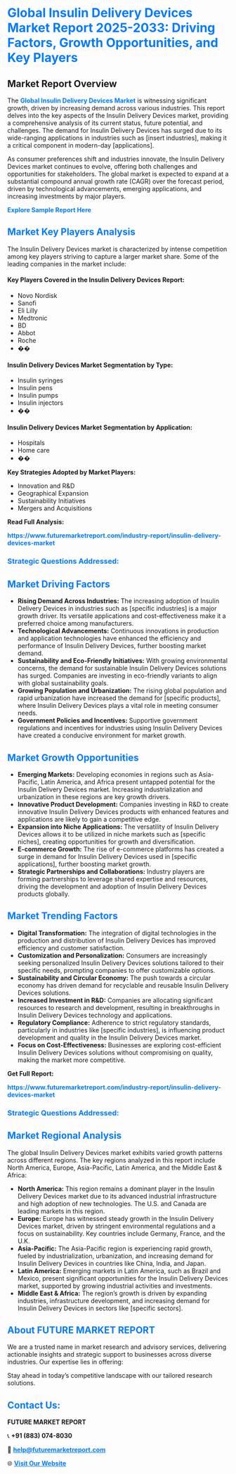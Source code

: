 <h1 style="color: #007BFF;">Global Insulin Delivery Devices Market Report 2025-2033: Driving Factors, Growth Opportunities, and Key Players</h1>

<section id="overview">
<h2>Market Report Overview</h2>
<p>The <a href="https://www.futuremarketreport.com/industry-report/insulin-delivery-devices-market" style="color: #007BFF; text-decoration: none;"><strong>Global Insulin Delivery Devices Market</strong></a> is witnessing significant growth, driven by increasing demand across various industries. This report delves into the key aspects of the Insulin Delivery Devices market, providing a comprehensive analysis of its current status, future potential, and challenges. The demand for Insulin Delivery Devices has surged due to its wide-ranging applications in industries such as [insert industries], making it a critical component in modern-day [applications].</p>
<p>As consumer preferences shift and industries innovate, the Insulin Delivery Devices market continues to evolve, offering both challenges and opportunities for stakeholders. The global market is expected to expand at a substantial compound annual growth rate (CAGR) over the forecast period, driven by technological advancements, emerging applications, and increasing investments by major players.</p>
</section>

<section id="overview">
<p><a href="https://www.futuremarketreport.com/request-sample/reportId=108020" style="color: #007BFF; text-decoration: none;"><strong>Explore Sample Report Here</strong></a></p>
</section>

<section id="key-players">
<h2 style="color: #007BFF;">Market Key Players Analysis</h2>
<p>The Insulin Delivery Devices market is characterized by intense competition among key players striving to capture a larger market share. Some of the leading companies in the market include:</p>
<h4>Key Players Covered in the Insulin Delivery Devices Report:</h4>
<ul><li>Novo Nordisk</li><li>Sanofi</li><li>Eli Lilly</li><li>Medtronic</li><li>BD</li><li>Abbot</li><li>Roche</li><li>��</li></ul>
<h4>Insulin Delivery Devices Market Segmentation by Type:</h4>
<ul><li>Insulin syringes</li><li>Insulin pens</li><li>Insulin pumps</li><li>Insulin injectors</li><li>��</li></ul>

<h4>Insulin Delivery Devices Market Segmentation by Application:</h4>
<ul><li>Hospitals</li><li>Home care</li><li>��</li></ul>
<p><strong>Key Strategies Adopted by Market Players:</strong></p>
<ul>
<li>Innovation and R&D</li>
<li>Geographical Expansion</li>
<li>Sustainability Initiatives</li>
<li>Mergers and Acquisitions</li>
</ul>
</section>

<section>
<p><strong>Read Full Analysis: </strong></p><a href="https://www.futuremarketreport.com/industry-report/insulin-delivery-devices-market" style="color: #007BFF; text-decoration: none;"><strong>https://www.futuremarketreport.com/industry-report/insulin-delivery-devices-market</strong></a>
<h3 style="color: #007BFF;">Strategic Questions Addressed:</h3>
</section>

<section id="driving-factors">
<h2 style="color: #007BFF;">Market Driving Factors</h2>
<ul>
<li><strong>Rising Demand Across Industries:</strong> The increasing adoption of Insulin Delivery Devices in industries such as [specific industries] is a major growth driver. Its versatile applications and cost-effectiveness make it a preferred choice among manufacturers.</li>
<li><strong>Technological Advancements:</strong> Continuous innovations in production and application technologies have enhanced the efficiency and performance of Insulin Delivery Devices, further boosting market demand.</li>
<li><strong>Sustainability and Eco-Friendly Initiatives:</strong> With growing environmental concerns, the demand for sustainable Insulin Delivery Devices solutions has surged. Companies are investing in eco-friendly variants to align with global sustainability goals.</li>
<li><strong>Growing Population and Urbanization:</strong> The rising global population and rapid urbanization have increased the demand for [specific products], where Insulin Delivery Devices plays a vital role in meeting consumer needs.</li>
<li><strong>Government Policies and Incentives:</strong> Supportive government regulations and incentives for industries using Insulin Delivery Devices have created a conducive environment for market growth.</li>
</ul>
</section>

<section id="growth-opportunities">
<h2 style="color: #007BFF;">Market Growth Opportunities</h2>
<ul>
<li><strong>Emerging Markets:</strong> Developing economies in regions such as Asia-Pacific, Latin America, and Africa present untapped potential for the Insulin Delivery Devices market. Increasing industrialization and urbanization in these regions are key growth drivers.</li>
<li><strong>Innovative Product Development:</strong> Companies investing in R&D to create innovative Insulin Delivery Devices products with enhanced features and applications are likely to gain a competitive edge.</li>
<li><strong>Expansion into Niche Applications:</strong> The versatility of Insulin Delivery Devices allows it to be utilized in niche markets such as [specific niches], creating opportunities for growth and diversification.</li>
<li><strong>E-commerce Growth:</strong> The rise of e-commerce platforms has created a surge in demand for Insulin Delivery Devices used in [specific applications], further boosting market growth.</li>
<li><strong>Strategic Partnerships and Collaborations:</strong> Industry players are forming partnerships to leverage shared expertise and resources, driving the development and adoption of Insulin Delivery Devices products globally.</li>
</ul>
</section>

<section id="trending-factors">
<h2 style="color: #007BFF;">Market Trending Factors</h2>
<ul>
<li><strong>Digital Transformation:</strong> The integration of digital technologies in the production and distribution of Insulin Delivery Devices has improved efficiency and customer satisfaction.</li>
<li><strong>Customization and Personalization:</strong> Consumers are increasingly seeking personalized Insulin Delivery Devices solutions tailored to their specific needs, prompting companies to offer customizable options.</li>
<li><strong>Sustainability and Circular Economy:</strong> The push towards a circular economy has driven demand for recyclable and reusable Insulin Delivery Devices solutions.</li>
<li><strong>Increased Investment in R&D:</strong> Companies are allocating significant resources to research and development, resulting in breakthroughs in Insulin Delivery Devices technology and applications.</li>
<li><strong>Regulatory Compliance:</strong> Adherence to strict regulatory standards, particularly in industries like [specific industries], is influencing product development and quality in the Insulin Delivery Devices market.</li>
<li><strong>Focus on Cost-Effectiveness:</strong> Businesses are exploring cost-efficient Insulin Delivery Devices solutions without compromising on quality, making the market more competitive.</li>
</ul>
</section>

<section>
<p><strong>Get Full Report: </strong></p><a href="https://www.futuremarketreport.com/industry-report/insulin-delivery-devices-market" style="color: #007BFF; text-decoration: none;"><strong>https://www.futuremarketreport.com/industry-report/insulin-delivery-devices-market</strong></a>
<h3 style="color: #007BFF;">Strategic Questions Addressed:</h3>
</section>


<section id="regional-analysis">
<h2 style="color: #007BFF;">Market Regional Analysis</h2>
<p>The global Insulin Delivery Devices market exhibits varied growth patterns across different regions. The key regions analyzed in this report include North America, Europe, Asia-Pacific, Latin America, and the Middle East & Africa:</p>
<ul>
<li><strong>North America:</strong> This region remains a dominant player in the Insulin Delivery Devices market due to its advanced industrial infrastructure and high adoption of new technologies. The U.S. and Canada are leading markets in this region.</li>
<li><strong>Europe:</strong> Europe has witnessed steady growth in the Insulin Delivery Devices market, driven by stringent environmental regulations and a focus on sustainability. Key countries include Germany, France, and the U.K.</li>
<li><strong>Asia-Pacific:</strong> The Asia-Pacific region is experiencing rapid growth, fueled by industrialization, urbanization, and increasing demand for Insulin Delivery Devices in countries like China, India, and Japan.</li>
<li><strong>Latin America:</strong> Emerging markets in Latin America, such as Brazil and Mexico, present significant opportunities for the Insulin Delivery Devices market, supported by growing industrial activities and investments.</li>
<li><strong>Middle East & Africa:</strong> The region’s growth is driven by expanding industries, infrastructure development, and increasing demand for Insulin Delivery Devices in sectors like [specific sectors].</li>
</ul>
</section>

<footer>
<h2 style="color: #007BFF;">About FUTURE MARKET REPORT</h2>
<p>We are a trusted name in market research and advisory services, delivering actionable insights and strategic support to businesses across diverse industries. Our expertise lies in offering:</p>

<p>Stay ahead in today’s competitive landscape with our tailored research solutions.</p>

<h2 style="color: #007BFF;">Contact Us:</h2>
<p><strong>FUTURE MARKET REPORT</strong></p>
<p>📞 <strong>+91 (883) 074-8030</strong></p>
<p>📧 <strong><a href="mailto:help@futuremarketreport.com" style="color: #007BFF;">help@futuremarketreport.com</a></strong></p>
<p>🌐 <strong><a href="https://www.futuremarketreport.com/" style="color: #007BFF;">Visit Our Website</a></strong></p>
</footer>